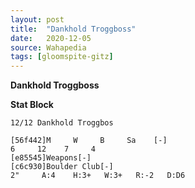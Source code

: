 ```yaml
---
layout: post
title:  "Dankhold Troggboss"
date:   2020-12-05
source: Wahapedia
tags: [gloomspite-gitz]
---
```


**Dankhold Troggboss**

**Stat Block**
```
12/12 Dankhold Troggbos
```

```
[56f442]M     W     B     Sa    [-]
6     12    7     4     
[e85545]Weapons[-]
[c6c930]Boulder Club[-]
2"     A:4    H:3+   W:3+   R:-2   D:D6  
```



